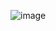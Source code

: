 ![image](https://user-images.githubusercontent.com/16625943/161669342-a749a28a-b3f0-48a1-bf15-dfaef1cf92be.png)


